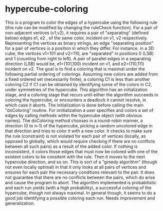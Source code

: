 hypercube-coloring
==================

This is a program to color the edges of a hypercube using the following rule (this rule can be modified by changing the ruleCheck function).  For a pair of non-adjacent vertices (v1,v2), it requires a  pair of "separating" (defined below) edges e1, e2 , of the same color, incident on v1, v2 respectively. Representing the vertices as binary strings, an edge  "separating position" for a pair of vertices is a position in which they differ. For instance, in a 3D cube, the vertices  v1=101 and v2=110,  are  "separated" in  positions 0 (LSB) and 1 (counting from right to left). A pair of parallel edges in a separating direction (LSB) would be, e1=(101,100)  incident on v1, and e2=(110,111) incident  on v2. The goal is to find a coloring that is maximal under the following  partial ordering of colorings. Assuming new colors are added from a fixed ordered set (necessarily finite), a coloring C1 is less than another coloring C2 if C1 can be obtained by identifying some of the colors in C2,  under symmetries of the hypercube. This algorithm has an initialization stage, and a coloring stage that recurs until either the algorithm succeeds in coloring the hypercube, or encounters a deadlock it cannot resolve, in which case it aborts. The initialization is done before calling the main "doColoring" routine.  For onitialization a user specifies and colors  a set of edges by calling methods within the hypercube object (with obvious names). The doColoring method chooses in a round-robin manner, a direction (0 to n-1) of the hypercube, picking a random uncolored edge in that direction and tries to color it with a new color. It checks to make sure the rule (constraint) is not violated  for each pair of vertices (locally, as opposed to globally, which would require checking if there are no conflicts between all such pairs) as a result of the added color. If nothing is inconsistent, it colors  those edges that must now be colored with one of the existent colors to be consitent with the rule. Then it moves to the next hypercube direction, and so on.  This is sort of a "greedy algorithm" (though not even locally optimal) in that it only looks at all pairs of vertices and ensures for each pair  the necessary conditions relevant to the pair. It does not guarantee that there are no conflicts between the pairs, which do arise and cause the program to abort. The algorithm implemented is probabilistic and each run yields (with a high probability), a successful coloring of the hypercube, though not always maximal. In general though, it seems to do a good job identifying a possible coloring each run. Needs improvement and generalization.

